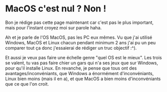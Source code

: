 # MacOS c'est nul ? Non !

Bon je rédige pas cette page maintenant car c'est pas le plus important, mais pour l'instant croyez moi sur parole haha.

Ah et je parle de l'OS MacOS, pas les PC eux mêmes. Vu que j'ai utilisé Windows, MacOS et Linux chacun pendant minimum 2 ans j'ai pu un peu comparer tout ça donc j'essaierai de rédiger un truc objectif :^).

Et aussi je veux pas faire une échelle genre "quel OS est le mieux". Les trois se valent, tu vas pas faire chier un gars qui n'a ses jeux que sur Windows, pour qu'il installe Linux. En revanche,
je pense que tous ont des avantages/inconvéniants, que Windows a énormément d'inconvéniants, Linux bien moins (mais il en a), et que MacOS a bien moins d'inconvéniants que ce que l'on croit.
